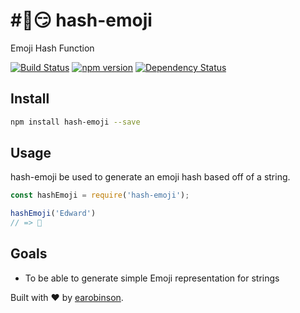 # #⃣️😏 hash-emoji
Emoji Hash Function

[![Build Status](https://api.travis-ci.org/earobinson/hash-emoji.svg?branch=master)](https://travis-ci.org/earobinson/hash-emoji)
[![npm version](https://badge.fury.io/js/hash-emoji.svg)](https://badge.fury.io/js/hash-emoji)
[![Dependency Status](https://gemnasium.com/badges/github.com/earobinson/hash-emoji.svg)](https://gemnasium.com/github.com/earobinson/hash-emoji)


## Install
```bash
npm install hash-emoji --save
```

## Usage

hash-emoji be used to generate an  emoji hash based off of a string.

```js
const hashEmoji = require('hash-emoji');

hashEmoji('Edward')
// => 🎃
```

## Goals
 - To be able to generate simple Emoji representation for strings



Built with ❤️ by [earobinson](https://twitter.com/earobinson).